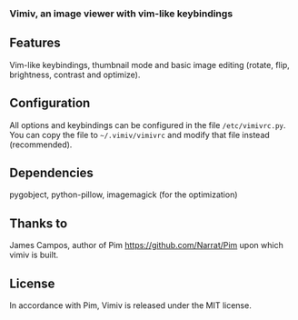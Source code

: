 ### Vimiv, an image viewer with vim-like keybindings

## Features
Vim-like keybindings, thumbnail mode and basic image editing 
(rotate, flip, brightness, contrast and optimize).

## Configuration
All options and keybindings can be configured in the file `/etc/vimivrc.py`. You
can copy the file to `~/.vimiv/vimivrc` and modify that file instead
(recommended).

## Dependencies
pygobject, python-pillow, imagemagick (for the optimization)

## Thanks to
James Campos, author of Pim https://github.com/Narrat/Pim upon which vimiv is
built.

## License
In accordance with Pim, Vimiv is released under the MIT license.
